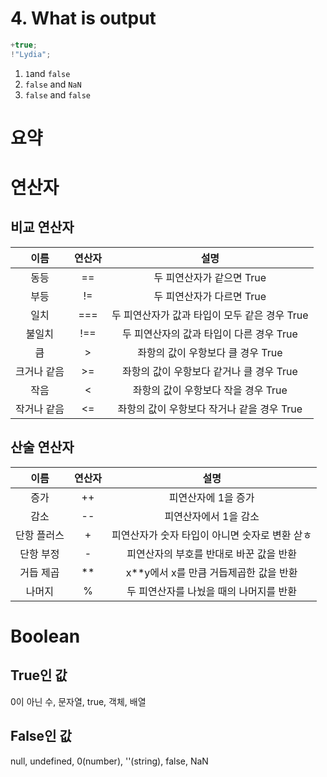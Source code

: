 # 4. What is output

```javascript
+true;
!"Lydia";
```

1. <code>1</code>and <code>false</code>
2. <code>false</code> and <code>NaN</code>
3. <code>false</code> and <code>false</code>

# 요약

# 연산자

## 비교 연산자

|이름|연산자|설명|
|:---:|:---:|:---:|
|동등|==|두 피연산자가 같으면 True|
|부등|!=|두 피연산자가 다르면 True|
|일치|===|두 피연산자가 값과 타입이 모두 같은 경우 True|
|불일치|!==|두 피연산자의 값과 타입이 다른 경우 True|
|큼|>|좌항의 값이 우항보다 클 경우 True|
|크거나 같음|>=| 좌항의 값이 우항보다 같거나 클 경우 True|
|작음|<| 좌항의 값이 우항보다 작을 경우 True|
|작거나 같음|<=| 좌항의 값이 우항보다 작거나 같을 경우 True|

## 산술 연산자

|이름|연산자|설명|
|:---:|:---:|:---:|
|증가|++|피연산자에 1을 증가|
|감소|--|피연산자에서 1을 감소|
|단항 플러스|+|피연산자가 숫자 타입이 아니면 숫자로 변환 삳ㅎ|
|단항 부정|-|피연산자의 부호를 반대로 바꾼 값을 반환|
|거듭 제곱|**|x**y에서 x를 만큼 거듭제곱한 값을 반환|
|나머지|%|두 피연산자를 나눴을 때의 나머지를 반환|

# Boolean

## True인 값

0이 아닌 수, 문자열, true, 객체, 배열

## False인 값

null, undefined, 0(number), ''(string), false, NaN
